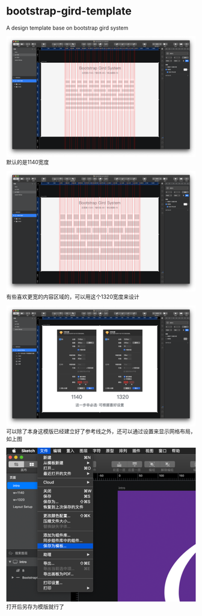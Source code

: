 # bootstrap-gird-template
A design template base on bootstrap gird system


![image](https://github.com/leosin/bootstrap-gird-template/blob/main/readme/images/Gird-1140.png)
默认的是1140宽度

![image](https://github.com/leosin/bootstrap-gird-template/blob/main/readme/images/Gird-1320.png)
有些喜欢更宽的内容区域的，可以用这个1320宽度来设计

![image](https://github.com/leosin/bootstrap-gird-template/blob/main/readme/images/Layout-Setup.png)
可以除了本身这模版已经建立好了参考线之外，还可以通过设置来显示网格布局，如上图

![image](https://github.com/leosin/bootstrap-gird-template/blob/main/readme/images/Save2tpl.png)
打开后另存为模版就行了